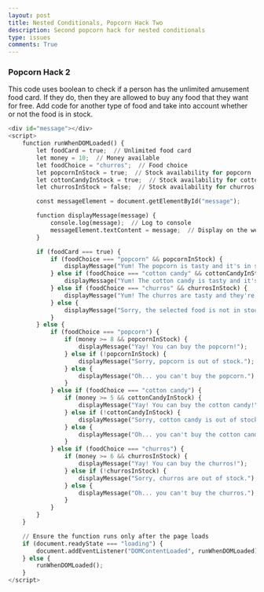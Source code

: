 ```yaml
---
layout: post
title: Nested Conditionals, Popcorn Hack Two
description: Second popcorn hack for nested conditionals
type: issues
comments: True
---
```


### Popcorn Hack 2

This code uses boolean to check if a person has the unlimited amusement food card. If they do, then they are allowed to buy any food that they want for free. Add code for another type of food and take into account whether or not the food is in stock.


```python
<div id="message"></div>
<script>
    function runWhenDOMLoaded() {
        let foodCard = true;  // Unlimited food card
        let money = 10;  // Money available
        let foodChoice = "churros";  // Food choice
        let popcornInStock = true;  // Stock availability for popcorn
        let cottonCandyInStock = true;  // Stock availability for cotton candy
        let churrosInStock = false;  // Stock availability for churros

        const messageElement = document.getElementById("message");

        function displayMessage(message) {
            console.log(message);  // Log to console
            messageElement.textContent = message;  // Display on the webpage
        }

        if (foodCard === true) {
            if (foodChoice === "popcorn" && popcornInStock) {
                displayMessage("Yum! The popcorn is tasty and it's in stock!");
            } else if (foodChoice === "cotton candy" && cottonCandyInStock) {
                displayMessage("Yum! The cotton candy is tasty and it's in stock!");
            } else if (foodChoice === "churros" && churrosInStock) {
                displayMessage("Yum! The churros are tasty and they're in stock!");
            } else {
                displayMessage("Sorry, the selected food is not in stock.");
            }
        } else {
            if (foodChoice === "popcorn") {
                if (money >= 8 && popcornInStock) {
                    displayMessage("Yay! You can buy the popcorn!");
                } else if (!popcornInStock) {
                    displayMessage("Sorry, popcorn is out of stock.");
                } else {
                    displayMessage("Oh... you can't buy the popcorn.");
                }
            } else if (foodChoice === "cotton candy") {
                if (money >= 5 && cottonCandyInStock) {
                    displayMessage("Yay! You can buy the cotton candy!");
                } else if (!cottonCandyInStock) {
                    displayMessage("Sorry, cotton candy is out of stock.");
                } else {
                    displayMessage("Oh... you can't buy the cotton candy.");
                }
            } else if (foodChoice === "churros") {
                if (money >= 6 && churrosInStock) {
                    displayMessage("Yay! You can buy the churros!");
                } else if (!churrosInStock) {
                    displayMessage("Sorry, churros are out of stock.");
                } else {
                    displayMessage("Oh... you can't buy the churros.");
                }
            }
        }
    }

    // Ensure the function runs only after the page loads
    if (document.readyState === "loading") {
        document.addEventListener("DOMContentLoaded", runWhenDOMLoaded);
    } else {
        runWhenDOMLoaded();
    }
</script>

```


<!-- HTML output div -->
<div id="message"></div>
<script>
    function runWhenDOMLoaded() {
        let foodCard = true;
        let money = 1;
        let foodChoice = "cotton candy";
        //You probably want to add some boolean variables here to check if the food is in stock or not... 
        //Make sure to add another food! Get creative!

        const messageElement = document.getElementById("message");

        function displayMessage(message) {
            console.log(message); // Log to console
            messageElement.textContent = message; // Display on the webpage
        }

        if (foodCard === true) {
            if (foodChoice === "popcorn") {//Checks the food choice
                    displayMessage("Yum! The popcorn is tasty!");
            } else if (foodChoice === "cotton candy") {
                    displayMessage("Yum! The cotton candy is tasty!");
            }//Use the previous code as examples to help make another food! 
            // Also, make sure to add more nested conditionals inside the if statements above to check if the food is in stock
        } else {
            if (foodChoice === "popcorn") {
                if (money >= 8) { // checks if you have enough money to buy
                    //Add another if statement to check if the food is in stock!
                    displayMessage("Yay! You can buy the popcorn!");
                } else {
                    displayMessage("Oh... you can't buy the popcorn.");
                }
            } else if (foodChoice === "cotton candy") {
                if (money >= 5) {
                    //Add another if statement to check if the food is in stock!
                    displayMessage("Yay! You can buy the cotton candy!");
                } else {
                    displayMessage("Oh... you can't buy the cotton candy.");
                }//Add the other food and make sure to check if it is in stock!
            }
        }
    }

    // Ensure the function runs only after the page loads
    if (document.readyState === "loading") {
        document.addEventListener("DOMContentLoaded", runWhenDOMLoaded);
    } else {
        runWhenDOMLoaded();
    }
</script>


